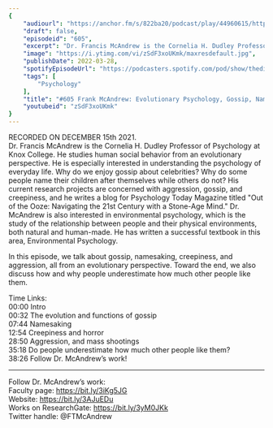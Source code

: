 ```yaml
---
{
	"audiourl": "https://anchor.fm/s/822ba20/podcast/play/44960615/https%3A%2F%2Fd3ctxlq1ktw2nl.cloudfront.net%2Fstaging%2F2021-11-16%2F31dac20b-8574-eb33-a496-b7ae77374224.m4a",
	"draft": false,
	"episodeid": "605",
	"excerpt": "Dr. Francis McAndrew is the Cornelia H. Dudley Professor of Psychology at Knox College. He studies human social behavior from an evolutionary perspective. He is especially interested in understanding the psychology of everyday life. Why do we enjoy gossip about celebrities? Why do some people name their children after themselves while others do not?  His current research projects are concerned with aggression, gossip, and creepiness, and he writes a blog for Psychology Today Magazine titled \"Out of the Ooze: Navigating the 21st Century with a Stone-Age Mind.\" Dr. McAndrew is also interested in environmental psychology, which is the study of the relationship between people and their physical environments, both natural and human-made. He has written a successful textbook in this area, Environmental Psychology.",
	"image": "https://i.ytimg.com/vi/zSdF3xoUKmk/maxresdefault.jpg",
	"publishDate": 2022-03-28,
	"spotifyEpisodeUrl": "https://podcasters.spotify.com/pod/show/thedissenter/episodes/605-Frank-McAndrew-Evolutionary-Psychology--Gossip--Namesaking--and-Aggression-e1bqjd7",
	"tags": [
		"Psychology"
	],
	"title": "#605 Frank McAndrew: Evolutionary Psychology, Gossip, Namesaking, and Aggression",
	"youtubeid": "zSdF3xoUKmk"
}
---
```

RECORDED ON DECEMBER 15th 2021.  
Dr. Francis McAndrew is the Cornelia H. Dudley Professor of Psychology at Knox College. He studies human social behavior from an evolutionary perspective. He is especially interested in understanding the psychology of everyday life. Why do we enjoy gossip about celebrities? Why do some people name their children after themselves while others do not?  His current research projects are concerned with aggression, gossip, and creepiness, and he writes a blog for Psychology Today Magazine titled "Out of the Ooze: Navigating the 21st Century with a Stone-Age Mind." Dr. McAndrew is also interested in environmental psychology, which is the study of the relationship between people and their physical environments, both natural and human-made. He has written a successful textbook in this area, Environmental Psychology.

In this episode, we talk about gossip, namesaking, creepiness, and aggression, all from an evolutionary perspective. Toward the end, we also discuss how and why people underestimate how much other people like them.

Time Links:  
<time>00:00</time> Intro  
<time>00:32</time> The evolution and functions of gossip  
<time>07:44</time> Namesaking  
<time>12:54</time> Creepiness and horror  
<time>28:50</time> Aggression, and mass shootings  
<time>35:18</time> Do people underestimate how much other people like them?  
<time>38:26</time> Follow Dr. McAndrew’s work!

---

Follow Dr. McAndrew’s work:  
Faculty page: https://bit.ly/3iKg5JG  
Website: https://bit.ly/3AJuEDu  
Works on ResearchGate: https://bit.ly/3yM0JKk  
Twitter handle: @FTMcAndrew
